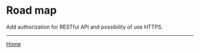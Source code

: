 # Road map

Add authorization for RESTful API and possibility of use HTTPS.

----

[Home](../README.md)
